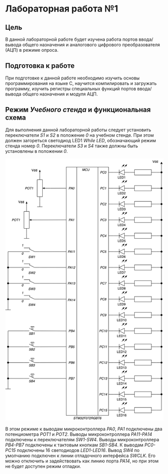 # Лабораторная работа №1

## Цель

В данной лабораторной работе будет изучена работа портов ввода/вывода общего назначения и
аналогового цифрового преобразователя (АЦП) в режиме опроса.

## Подготовка к работе
При подготовке к данной работе необходимо изучить основы программирования на языке C,
научится компилировать и загружать программу, изучить регистры специальных функций портов
ввода/вывода общего назначения и модуля АЦП.

## Режим _Учебного стенда_ и функциональная схема

Для выполнения данной лабораторной работы следует установить переключатели _S1_ и _S2_ в положение _0_ на учебном стенде.
При этом должен загореться светодиод LED1 _While LED_, обозначающий режим стенда номер _0_.
Переключатели _S3_ и _S4_ также должны быть установлены в положении _0_.

![ ](../../../img/lab1_ex1-4_sch.png)

В этом режиме к выводам микроконтроллера _PA0_, _PA1_ подключены два потенциометра _POT1_ и _POT2_.
Выводы микроконтроллера _PA11-PA14_ подключены к переключателям _SW1-SW4_.
Выводы микроконтроллера _PB4-PB7_ подключены к тактовым кнопкам _SB1-SB4_.
К выводам _PC0-PC15_ подключены 16 светодиодов _LED1-LED16_.
Вывод _SW4_ по умолчанию подключен к линии отладочного интерфейса _SWCLK_.
Его можно отключить и задействовать как линию порта _PA14_, но при этом не будет доступен режим отладки.

